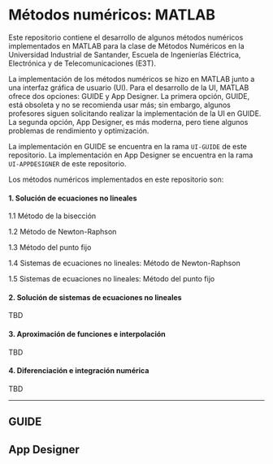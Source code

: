 # Métodos numéricos: MATLAB
Este repositorio contiene el desarrollo de algunos métodos numéricos implementados en MATLAB para la clase de Métodos Numéricos en la Universidad Industrial de Santander, Escuela de Ingenierías Eléctrica, Electrónica y de Telecomunicaciones (E3T).

La implementación de los métodos numéricos se hizo en MATLAB junto a una interfaz gráfica de usuario (UI). Para el desarrollo de la UI, MATLAB ofrece dos opciones: GUIDE y App Designer. La primera opción, GUIDE, está obsoleta y no se recomienda usar más; sin embargo, algunos profesores siguen solicitando realizar la implementación de la UI en GUIDE. La segunda opción, App Designer, es más moderna, pero tiene algunos problemas de rendimiento y optimización. 

La implementación en GUIDE se encuentra en la rama `UI-GUIDE` de este repositorio. La implementación en App Designer se encuentra en la rama `UI-APPDESIGNER` de este repositorio.

Los métodos numéricos implementados en este repositorio son:

#### 1. Solución de ecuaciones no lineales

1.1 Método de la bisección

1.2 Método de Newton-Raphson

1.3 Método del punto fijo

1.4 Sistemas de ecuaciones no lineales: Método de Newton-Raphson

1.5 Sistemas de ecuaciones no lineales: Método del punto fijo

#### 2. Solución de sistemas de ecuaciones no lineales

TBD

#### 3. Aproximación de funciones e interpolación

TBD

#### 4. Diferenciación e integración numérica

TBD 

------



## GUIDE



## App Designer













































